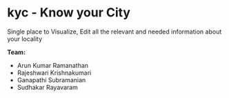 kyc - Know your City
===

Single place to Visualize, Edit all the relevant and needed information about your locality

**Team:**

- Arun Kumar Ramanathan
- Rajeshwari Krishnakumari
- Ganapathi Subramanian
- Sudhakar Rayavaram

